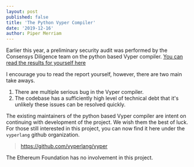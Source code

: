 ```yaml
---
layout: post
published: false
title: 'The Python Vyper Compiler'
date: '2019-12-16'
author: Piper Merriam
---
```


Earlier this year, a preliminary security audit was performed by the Consensys Diligence
team on the python based Vyper compiler.  [You can read the results for yourself here](https://diligence.consensys.net/blog/2019/09/vyper-here-be-snakes/)

I encourage you to read the report yourself, however, there are two main take
aways.

1. There are multiple serious bug in the Vyper compiler.
2. The codebase has a sufficiently high level of technical debt that it's unlikely these issues can be resolved quickly.

The existing maintainers of the python based Vyper compiler are intent on
continuing with development of the project.  We wish them the best of luck.
For those still interested in this project, you can now find it here under the
`vyperlang` github organization.

> https://github.com/vyperlang/vyper

The Ethereum Foundation has no involvement in this project.

